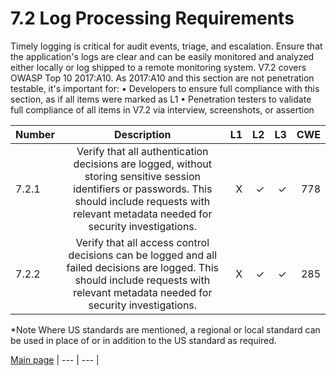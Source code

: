 # 7.2 Log Processing Requirements

Timely logging is critical for audit events, triage, and escalation. Ensure that the application's logs are clear and can be easily monitored and analyzed either locally or log shipped to a remote monitoring system.
V7.2 covers OWASP Top 10 2017:A10. As 2017:A10 and this section are not penetration testable, it's important for:
•	Developers to ensure full compliance with this section, as if all items were marked as L1
•	Penetration testers to validate full compliance of all items in V7.2 via interview, screenshots, or assertion


| Number       | Description     | L1    		| L2         | L3 		   | CWE		|
| :------------- | :----------: | -----------: | -----------:|-----------:| -----------:|
| 7.2.1 | Verify that all authentication decisions are logged, without storing sensitive session identifiers or passwords. This should include requests with relevant metadata needed for security investigations.| X	 | ✓   | ✓   | 778 |
| 7.2.2 | Verify that all access control decisions can be logged and all failed decisions are logged. This should include requests with relevant metadata needed for security investigations.  | X 	 | ✓   | ✓   | 285 |

*Note
Where US standards are mentioned, a regional or local standard can be used in place of or in addition to the US standard as required.

[Main page](../README.md) 
| --- | --- |

